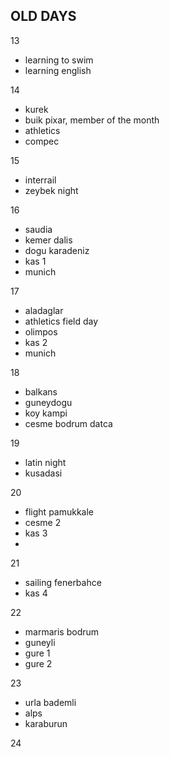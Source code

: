 ---
---

## OLD DAYS

13
- learning to swim 
- learning english 

14
- kurek 
- buik pixar, member of the month
- athletics 
- compec

15 
- interrail
- zeybek night

16 
- saudia
- kemer dalis 
- dogu karadeniz
- kas 1 
- munich 

17 
- aladaglar 
- athletics field day 
- olimpos 
- kas 2 
- munich 

18
- balkans 
- guneydogu 
- koy kampi
- cesme bodrum datca  

19
- latin night 
- kusadasi 

20
- flight pamukkale  
- cesme 2
- kas 3 
- 
21
- sailing fenerbahce  
- kas 4

22 
- marmaris bodrum 
- guneyli 
- gure 1
- gure 2

23
- urla bademli 
- alps 
- karaburun 

24 